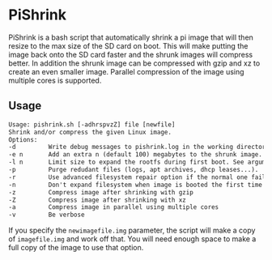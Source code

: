 
# PiShrink #

PiShrink is a bash script that automatically shrink a pi image that will then resize to the max size of the SD card on boot. This will make putting the image back onto the SD card faster and the shrunk images will compress better.
In addition the shrunk image can be compressed with gzip and xz to create an even smaller image. Parallel compression of the image
using multiple cores is supported.

## Usage ##

```txt
Usage: pishrink.sh [-adhrspvzZ] file [newfile]
Shrink and/or compress the given Linux image.
Options:
-d         Write debug messages to pishrink.log in the working directory.
-e n       Add an extra n (default 100) megabytes to the shrunk image.
-l n       Limit size to expand the rootfs during first boot. See argument of the size2fs command. Ex: "-l 4.5G".
-p         Purge redudant files (logs, apt archives, dhcp leases...).
-r         Use advanced filesystem repair option if the normal one fails
-n         Don't expand filesystem when image is booted the first time
-z         Compress image after shrinking with gzip
-Z         Compress image after shrinking with xz
-a         Compress image in parallel using multiple cores
-v         Be verbose
```

If you specify the `newimagefile.img` parameter, the script will make a copy of `imagefile.img` and work off that. You will need enough space to make a full copy of the image to use that option.
